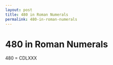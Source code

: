 ```yaml
---
layout: post
title: 480 in Roman Numerals
permalink: 480-in-roman-numerals
---
```


# 480 in Roman Numerals

480 = CDLXXX
